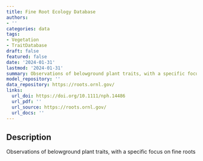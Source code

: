 ```yaml
---
title: Fine Root Ecology Database
authors:
- ''
categories: data
tags:
- Vegetation
- TraitDatabase
draft: false
featured: false
date: '2024-01-31'
lastmod: '2024-01-31'
summary: Observations of belowground plant traits, with a specific focus on fine roots
model_repository: ''
data_repository: https://roots.ornl.gov/
links:
  url_doi: https://doi.org/10.1111/nph.14486
  url_pdf: ''
  url_source: https://roots.ornl.gov/
  url_docs: ''
---
```


## Description

Observations of belowground plant traits, with a specific focus on fine roots

